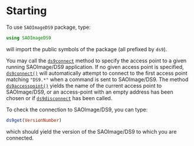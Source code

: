 # Starting

To use `SAOImageDS9` package, type:

```julia
using SAOImageDS9
```

will import the public symbols of the package (all prefixed by `ds9`).

You may call the [`ds9connect`](@ref) method to specify the access point to a given
running SAOImage/DS9 application. If no given access point is specified,
[`ds9connect()`](@ref) will automatically attempt to connect to the first access point
matching `"DS9.*"` when a command is sent to SAOImage/DS9. The method
[`ds9accesspoint()`](@ref) yields the name of the current access point to SAOImage/DS9, or
an access-point with an empty address has been chosen or if [`ds9disconnect`](@ref) has
been called.

To check the connection to SAOImage/DS9, you can type:

```julia
ds9get(VersionNumber)
```

which should yield the version of the SAOImage/DS9 to which you are connected.
